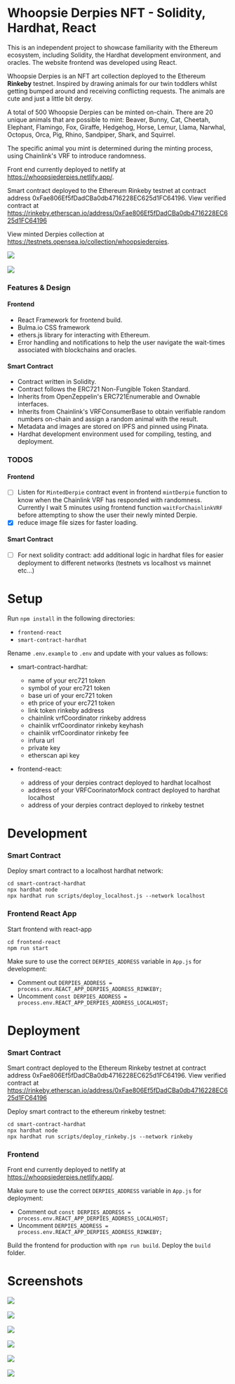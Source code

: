 # Whoopsie Derpies NFT - Solidity, Hardhat, React

This is an independent project to showcase familiarity with the Ethereum ecosystem, including Solidity, the Hardhat development environment, and oracles. The website frontend was developed using React.

Whoopsie Derpies is an NFT art collection deployed to the Ethereum <strong>Rinkeby</strong> testnet. Inspired by drawing animals for our twin toddlers whilst getting bumped around and receiving conflicting requests. The animals are cute and just a little bit derpy.

A total of 500 Whoopsie Derpies can be minted on-chain. There are 20 unique animals that are possible to mint: Beaver, Bunny, Cat, Cheetah, Elephant, Flamingo, Fox, Giraffe, Hedgehog, Horse, Lemur, Llama, Narwhal, Octopus, Orca, Pig, Rhino, Sandpiper, Shark, and Squirrel.

The specific animal you mint is determined during the minting process, using Chainlink's VRF to introduce randomness.

Front end currently deployed to netlify at https://whoopsiederpies.netlify.app/.

Smart contract deployed to the Ethereum Rinkeby testnet at contract address 0xFae806Ef5fDadCBa0db4716228EC625d1FC64196. View verified contract at https://rinkeby.etherscan.io/address/0xFae806Ef5fDadCBa0db4716228EC625d1FC64196

View minted Derpies collection at https://testnets.opensea.io/collection/whoopsiederpies.

<kbd> 
<img src="https://user-images.githubusercontent.com/85373263/151077354-687e5077-bb37-4d64-8413-be4fe911ea24.png"/>
</kbd>
<br />
<br />
<kbd> 
<img src="https://user-images.githubusercontent.com/85373263/151050231-ff4aca7b-12db-4d5d-9f6b-9c7f25620c8c.png"/>
</kbd>

### Features & Design

#### Frontend

- React Framework for frontend build.
- Bulma.io CSS framework
- ethers.js library for interacting with Ethereum.
- Error handling and notifications to help the user navigate the wait-times associated with blockchains and oracles.

#### Smart Contract

- Contract written in Solidity.
- Contract follows the ERC721 Non-Fungible Token Standard.
- Inherits from OpenZeppelin's ERC721Enumerable and Ownable interfaces.
- Inherits from Chainlink's VRFConsumerBase to obtain verifiable random numbers on-chain and assign a random animal with the result.
- Metadata and images are stored on IPFS and pinned using Pinata.
- Hardhat development environment used for compiling, testing, and deployment.

### TODOS

#### Frontend

- [ ] Listen for `MintedDerpie` contract event in frontend `mintDerpie` function to know when the Chainlink VRF has responded with randomness. Currently I wait 5 minutes using frontend function `waitForChainlinkVRF` before attempting to show the user their newly minted Derpie.
- [x] reduce image file sizes for faster loading.

#### Smart Contract

- [ ] For next solidity contract: add additional logic in hardhat files for easier deployment to different networks (testnets vs localhost vs mainnet etc...)

# Setup

Run `npm install` in the following directories:

- `frontend-react`
- `smart-contract-hardhat`

Rename `.env.example` to `.env` and update with your values as follows:

- smart-contract-hardhat:
  - name of your erc721 token
  - symbol of your erc721 token
  - base uri of your erc721 token
  - eth price of your erc721 token
  - link token rinkeby address
  - chainlink vrfCoordinator rinkeby address
  - chainlik vrfCoordinator rinkeby keyhash
  - chainlik vrfCoordinator rinkeby fee
  - infura url
  - private key
  - etherscan api key
- frontend-react:

  - address of your derpies contract deployed to hardhat localhost
  - address of your VRFCoorinatorMock contract deployed to hardhat localhost
  - address of your derpies contract deployed to rinkeby testnet

# Development

### Smart Contract

Deploy smart contract to a localhost hardhat network:

```
cd smart-contract-hardhat
npx hardhat node
npx hardhat run scripts/deploy_localhost.js --network localhost
```

### Frontend React App

Start frontend with react-app

```
cd frontend-react
npm run start
```

Make sure to use the correct `DERPIES_ADDRESS` variable in `App.js` for development:

- Comment out `DERPIES_ADDRESS = process.env.REACT_APP_DERPIES_ADDRESS_RINKEBY;`
- Uncomment `const DERPIES_ADDRESS = process.env.REACT_APP_DERPIES_ADDRESS_LOCALHOST;`

# Deployment

### Smart Contract

Smart contract deployed to the Ethereum Rinkeby testnet at contract address 0xFae806Ef5fDadCBa0db4716228EC625d1FC64196. View verified contract at https://rinkeby.etherscan.io/address/0xFae806Ef5fDadCBa0db4716228EC625d1FC64196

Deploy smart contract to the ethereum rinkeby testnet:

```
cd smart-contract-hardhat
npx hardhat node
npx hardhat run scripts/deploy_rinkeby.js --network rinkeby
```

### Frontend

Front end currently deployed to netlify at https://whoopsiederpies.netlify.app/.

Make sure to use the correct `DERPIES_ADDRESS` variable in `App.js` for deployment:

- Comment out `const DERPIES_ADDRESS = process.env.REACT_APP_DERPIES_ADDRESS_LOCALHOST;`
- Uncomment `DERPIES_ADDRESS = process.env.REACT_APP_DERPIES_ADDRESS_RINKEBY;`

Build the frontend for production with `npm run build`. Deploy the `build` folder.

# Screenshots

<kbd> 
<img src="https://user-images.githubusercontent.com/85373263/151077354-687e5077-bb37-4d64-8413-be4fe911ea24.png"/>
</kbd>
<br />
<br />
<kbd> 
<img src="https://user-images.githubusercontent.com/85373263/151050177-d150fb6e-e9d4-45f2-ab73-72fe1e8e9fc9.png"/>
</kbd>
<br />
<br />
<kbd> 
<img src="https://user-images.githubusercontent.com/85373263/151050220-07a11d16-deeb-480e-9b6f-e2c74372f174.png"/>
</kbd>
<br />
<br />
<kbd> 
<img src="https://user-images.githubusercontent.com/85373263/151050224-beee169d-bdc2-4ad3-8fd6-92440cbea503.png"/>
</kbd>
<br />
<br />
<kbd> 
<img src="https://user-images.githubusercontent.com/85373263/151050231-ff4aca7b-12db-4d5d-9f6b-9c7f25620c8c.png"/>
</kbd>
<br />
<br />
<kbd> 
<img src="https://user-images.githubusercontent.com/85373263/151050211-91ac4ab7-1934-4ee8-902b-9a061d572f28.png"/>
</kbd>
